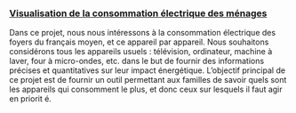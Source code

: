 
### [Visualisation de la consommation électrique des ménages](https://ccspteam.github.io)

Dans ce projet, nous nous intéressons à la consommation  électrique des foyers du français moyen, et ce appareil par appareil. Nous souhaitons considérons tous les appareils usuels : télévision, ordinateur, machine à laver, four à micro-ondes, etc. dans le but de fournir des informations précises et quantitatives sur leur impact énergétique. L’objectif principal de ce projet est de fournir un outil permettant aux familles de savoir quels sont les appareils qui consomment le plus, et donc ceux sur lesquels il faut agir en priorit é.